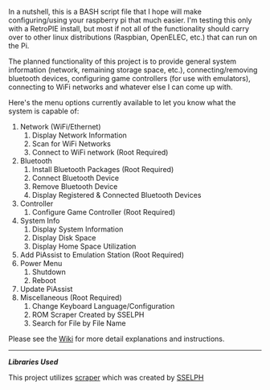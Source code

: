In a nutshell, this is a BASH script file that I hope will make configuring/using your raspberry pi that much easier. I'm testing this only with a RetroPIE install, but most if not all of the functionality should carry over to other linux distributions (Raspbian, OpenELEC, etc.) that can run on the Pi.

The planned functionality of this project is to provide general system information (network, remaining storage space, etc.), connecting/removing bluetooth devices, configuring game controllers (for use with emulators), connecting to WiFi networks and whatever else I can come up with.

Here's the menu options currently available to let you know what the system is capable of:

1. Network (WiFi/Ethernet)
    1. Display Network Information
    2. Scan for WiFi Networks
    3. Connect to WiFi network (Root Required)
2. Bluetooth
    1. Install Bluetooth Packages (Root Required)
    2. Connect Bluetooth Device
    3. Remove Bluetooth Device
    4. Display Registered & Connected Bluetooth Devices
3. Controller
    1. Configure Game Controller (Root Required)
4. System Info
    1. Display System Information
    2. Display Disk Space
    3. Display Home Space Utilization
5. Add PiAssist to Emulation Station (Root Required)
6. Power Menu
    1. Shutdown
    2. Reboot
7. Update PiAssist
8. Miscellaneous (Root Required)
    1. Change Keyboard Language/Configuration
    2. ROM Scraper Created by SSELPH
    3. Search for File by File Name

Please see the [Wiki](https://github.com/Death259/PiAssist/wiki/) for more detail explanations and instructions.



***
***Libraries Used***

This project utilizes [scraper](https://github.com/sselph/scraper) which was created by [SSELPH](https://github.com/sselph/)
